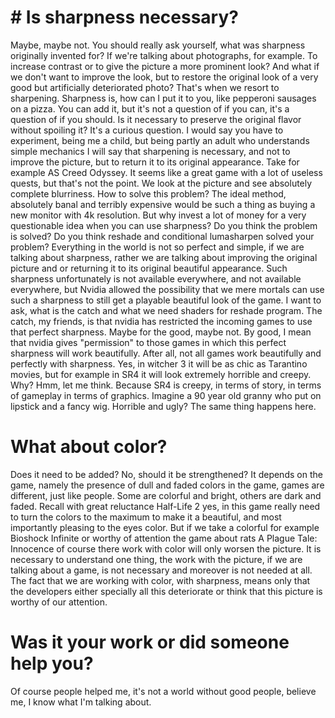 # # Is sharpness necessary?
Maybe, maybe not. You should really ask yourself, what was sharpness originally invented for? If we're talking about photographs, for example.  To increase contrast or to give the picture a more prominent look? And what if we don't want to improve the look, but to restore the original look of a very good but artificially deteriorated photo? That's when we resort to sharpening. Sharpness is, how can I put it to you, like pepperoni sausages on a pizza. You can add it, but it's not a question of if you can, it's a question of if you should. Is it necessary to preserve the original flavor without spoiling it? It's a curious question. I would say you have to experiment, being me a child, but being partly an adult who understands simple mechanics I will say that sharpening is necessary, and not to improve the picture, but to return it to its original appearance. Take for example AS Creed Odyssey. It seems like a great game with a lot of useless quests, but that's not the point. We look at the picture and see absolutely complete blurriness. How to solve this problem? The ideal method, absolutely banal and terribly expensive would be such a thing as buying a new monitor with 4k resolution. But why invest a lot of money for a very questionable idea when you can use sharpness? Do you think the problem is solved? Do you think reshade and conditional lumasharpen solved your problem? Everything in the world is not so perfect and simple, if we are talking about sharpness, rather we are talking about improving the original picture and or returning it to its original beautiful appearance.  Such sharpness unfortunately is not available everywhere, and not available everywhere, but Nvidia allowed the possibility that we mere mortals can use such a sharpness to still get a playable beautiful look of the game. I want to ask, what is the catch and what we need shaders for reshade program. The catch, my friends, is that nvidia has restricted the incoming games to use that perfect sharpness. Maybe for the good, maybe not. By good, I mean that nvidia gives "permission" to those games in which this perfect sharpness will work beautifully. After all, not all games work beautifully and perfectly with sharpness. Yes, in witcher 3 it will be as chic as Tarantino movies, but for example in SR4 it will look extremely horrible and creepy. Why? Hmm, let me think. Because SR4 is creepy, in terms of story, in terms of gameplay in terms of graphics.  Imagine a 90 year old granny who put on lipstick and a fancy wig. Horrible and ugly? The same thing happens here.
# What about color?
Does it need to be added? No, should it be strengthened? It depends on the game, namely the presence of dull and faded colors in the game, games are different, just like people. Some are colorful and bright, others are dark and faded. Recall with great reluctance Half-Life 2 yes, in this game really need to turn the colors to the maximum to make it a beautiful, and most importantly pleasing to the eyes color. But if we take a colorful for example Bioshock Infinite or worthy of attention the game about rats A Plague Tale: Innocence of course there work with color will only worsen the picture. It is necessary to understand one thing, the work with the picture, if we are talking about a game, is not necessary and moreover is not needed at all. The fact that we are working with color, with sharpness, means only that the developers either specially all this deteriorate or think that this picture is worthy of our attention.
# Was it your work or did someone help you?
Of course people helped me, it's not a world without good people, believe me, I know what I'm talking about. 
